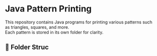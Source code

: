 # Java Pattern Printing

This repository contains Java programs for printing various patterns such as triangles, squares, and more.  
Each pattern is stored in its own folder for clarity.

## 📂 Folder Struc
